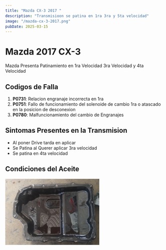 ```yaml
---
title: "Mazda CX-3 2017 "
description: "Transmisioon se patina en 1ra 3ra y 5ta velocidad"
image: "/mazda-cx-3-2017.png"
pubDate: 2025-03-15
---
```


# Mazda 2017 CX-3

Mazda Presenta Patinamiento en 1ra Velocidad 3ra Velocidad y 4ta Velocidad

## Codigos de Falla

1. **P0731**: Relacion engranaje incorrecta en 1ra 
2. **P0751**: Fallo de funcionamiento del solenoide de cambio 1ra o atascado en la posicion de desconexion
3. **P0780**: Malfuncionamiento del cambio de Engranajes 


## Sintomas Presentes en la Transmision

- Al poner Drive tarda en aplicar
- Se Patina al Querer aplicar 3ra velocidad
- Se patina en 4ta velocidad

## Condiciones del Aceite

![Carter](../../assets/asian/mazda/cx-3/Carter-mazda-cx-3-300px.png)

